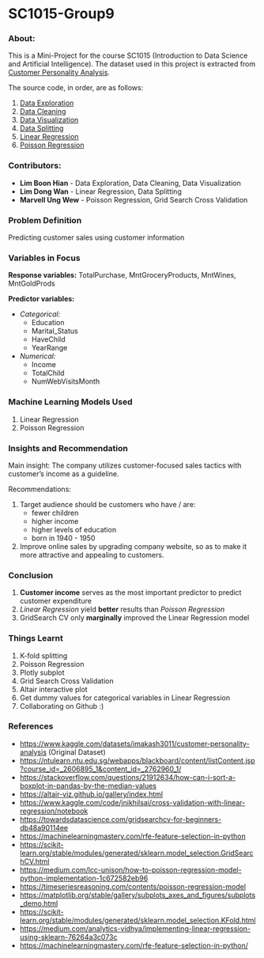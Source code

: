 # SC1015-Group9

### About: 
This is a Mini-Project for the course SC1015 (Introduction to Data Science and Artificial Intelligence). The dataset used in this project is extracted from [Customer Personality Analysis](https://www.kaggle.com/datasets/imakash3011/customer-personality-analysis). 

The source code, in order, are as follows:
1. [Data Exploration](https://github.com/BoonHianLim/SC1015-Group9/blob/main/Data-exploratory.ipynb)
2. [Data Cleaning](https://github.com/BoonHianLim/SC1015-Group9/blob/main/Data-cleaning.ipynb)
3. [Data Visualization](https://github.com/BoonHianLim/SC1015-Group9/blob/main/Data-visualization.ipynb)
4. [Data Splitting](https://github.com/BoonHianLim/SC1015-Group9/blob/main/Data-encoding-and-splitting.ipynb)
5. [Linear Regression](https://github.com/BoonHianLim/SC1015-Group9/blob/main/Linear_Regression.ipynb)
6. [Poisson Regression](https://github.com/BoonHianLim/SC1015-Group9/blob/main/Poisson_Regression.ipynb)

### Contributors:
- __Lim Boon Hian__ - Data Exploration, Data Cleaning, Data Visualization
- __Lim Dong Wan__ - Linear Regression, Data Splitting
- __Marvell Ung Wew__ - Poisson Regression, Grid Search Cross Validation

### Problem Definition
Predicting customer sales using customer information

### Variables in Focus
__Response variables:__ TotalPurchase, MntGroceryProducts, MntWines, MntGoldProds

__Predictor variables:__
- _Categorical:_
    - Education
    - Marital_Status
    - HaveChild
    - YearRange
- _Numerical:_
    - Income
    - TotalChild
    - NumWebVisitsMonth

### Machine Learning Models Used
1. Linear Regression
2. Poisson Regression

### Insights and Recommendation
Main insight: The company utilizes customer-focused sales tactics with customer’s income as a guideline.

Recommendations:
1. Target audience should be customers who have / are:
    - fewer children
    - higher income
    - higher levels of education
    - born in 1940 - 1950
2. Improve online sales by upgrading company website, so as to make it more attractive and appealing to customers.

### Conclusion
1. __Customer income__ serves as the most important predictor to predict customer expenditure
2. *Linear Regression* yield __better__ results than *Poisson Regression*
3. GridSearch CV only __marginally__ improved the Linear Regression model

### Things Learnt
1. K-fold splitting
2. Poisson Regression
3. Plotly subplot
4. Grid Search Cross Validation
5. Altair interactive plot
6. Get dummy values for categorical variables in Linear Regression
7. Collaborating on Github :)

### References
- <https://www.kaggle.com/datasets/imakash3011/customer-personality-analysis> (Original Dataset)
- <https://ntulearn.ntu.edu.sg/webapps/blackboard/content/listContent.jsp?course_id=_2606895_1&content_id=_2762960_1/>
- <https://stackoverflow.com/questions/21912634/how-can-i-sort-a-boxplot-in-pandas-by-the-median-values>
- <https://altair-viz.github.io/gallery/index.html>
- <https://www.kaggle.com/code/jnikhilsai/cross-validation-with-linear-regression/notebook>
- <https://towardsdatascience.com/gridsearchcv-for-beginners-db48a90114ee>
- <https://machinelearningmastery.com/rfe-feature-selection-in-python>
- <https://scikit-learn.org/stable/modules/generated/sklearn.model_selection.GridSearchCV.html>
- <https://medium.com/lcc-unison/how-to-poisson-regression-model-python-implementation-1c672582eb96>
- <https://timeseriesreasoning.com/contents/poisson-regression-model>
- <https://matplotlib.org/stable/gallery/subplots_axes_and_figures/subplots_demo.html> 
- <https://scikit-learn.org/stable/modules/generated/sklearn.model_selection.KFold.html> 
- <https://medium.com/analytics-vidhya/implementing-linear-regression-using-sklearn-76264a3c073c> 
- <https://machinelearningmastery.com/rfe-feature-selection-in-python/> 

